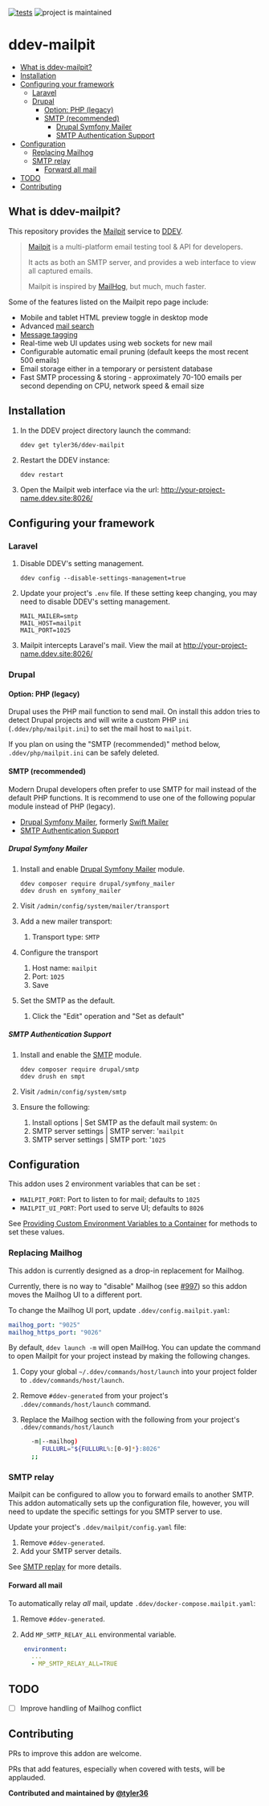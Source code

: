 [![tests](https://github.com/tyler36/ddev-mailpit/actions/workflows/tests.yml/badge.svg)](https://github.com/tyler36/ddev-mailpit/actions/workflows/tests.yml) ![project is maintained](https://img.shields.io/maintenance/yes/2024.svg)

# ddev-mailpit <!-- omit in toc -->

- [What is ddev-mailpit?](#what-is-ddev-mailpit)
- [Installation](#installation)
- [Configuring your framework](#configuring-your-framework)
   - [Laravel](#laravel)
   - [Drupal](#drupal)
      - [Option: PHP (legacy)](#option-php-legacy)
      - [SMTP (recommended)](#smtp-recommended)
         - [Drupal Symfony Mailer](#drupal-symfony-mailer)
         - [SMTP Authentication Support](#smtp-authentication-support)
- [Configuration](#configuration)
   - [Replacing Mailhog](#replacing-mailhog)
   - [SMTP relay](#smtp-relay)
      - [Forward all mail](#forward-all-mail)
- [TODO](#todo)
- [Contributing](#contributing)

## What is ddev-mailpit?

This repository provides the [Mailpit](https://github.com/axllent/mailpit) service to [DDEV](https://ddev.readthedocs.io/).

> [Mailpit](https://github.com/axllent/mailpit) is a multi-platform email testing tool & API for developers.
>
> It acts as both an SMTP server, and provides a web interface to view all captured emails.
>
> Mailpit is inspired by [MailHog](https://github.com/axllent/mailpit#why-rewrite-mailhog), but much, much faster.

Some of the features listed on the Mailpit repo page include:

- Mobile and tablet HTML preview toggle in desktop mode
- Advanced [mail search](https://github.com/axllent/mailpit/wiki/Mail-search)
- [Message tagging](https://github.com/axllent/mailpit/wiki/Tagging)
- Real-time web UI updates using web sockets for new mail
- Configurable automatic email pruning (default keeps the most recent 500 emails)
- Email storage either in a temporary or persistent database
- Fast SMTP processing & storing - approximately 70-100 emails per second depending on CPU, network speed & email size

## Installation

1. In the DDEV project directory launch the command:

   ```shell
   ddev get tyler36/ddev-mailpit
   ```

1. Restart the DDEV instance:

   ```shell
   ddev restart
   ```

1. Open the Mailpit web interface via the url: <http://your-project-name.ddev.site:8026/>

## Configuring your framework

### Laravel

1. Disable DDEV's setting management.

   ```shell
   ddev config --disable-settings-management=true
   ```

1. Update your project's `.env` file. If these setting keep changing, you may need to disable DDEV's setting management.

   ```shell
   MAIL_MAILER=smtp
   MAIL_HOST=mailpit
   MAIL_PORT=1025
   ```

1. Mailpit intercepts Laravel's mail. View the mail at <http://your-project-name.ddev.site:8026/>

### Drupal

#### Option: PHP (legacy)

Drupal uses the PHP mail function to send mail. On install this addon tries to detect Drupal projects and will write a custom PHP `ini` (`.ddev/php/mailpit.ini`) to set the mail host to `mailpit`.

If you plan on using the "SMTP (recommended)" method below, `.ddev/php/mailpit.ini` can be safely deleted.

#### SMTP (recommended)

Modern Drupal developers often prefer to use SMTP for mail instead of the default PHP functions.
It is recommend to use one of the following popular module instead of PHP (legacy).

- [Drupal Symfony Mailer](https://www.drupal.org/project/symfony_mailer), formerly [Swift Mailer](https://www.drupal.org/project/swiftmailer)
- [SMTP Authentication Support](https://www.drupal.org/project/smtp)

##### Drupal Symfony Mailer

1. Install and enable [Drupal Symfony Mailer](https://www.drupal.org/project/symfony_mailer) module.

   ```shell
   ddev composer require drupal/symfony_mailer
   ddev drush en symfony_mailer
   ```

1. Visit `/admin/config/system/mailer/transport`
1. Add a new mailer transport:
   1. Transport type: `SMTP`
1. Configure the transport
   1. Host name: `mailpit`
   1. Port: `1025`
   1. Save
1. Set the SMTP as the default.
   1. Click the "Edit" operation and "Set as default"

##### SMTP Authentication Support

1. Install and enable the [SMTP](https://www.drupal.org/project/smtp) module.

   ```shell
   ddev composer require drupal/smtp
   ddev drush en smpt
   ```

1. Visit `/admin/config/system/smtp`
1. Ensure the following:
   1. Install options | Set SMTP as the default mail system: `On`
   2. SMTP server settings | SMTP server: '`mailpit`
   3. SMTP server settings | SMTP port: '`1025`

## Configuration

This addon uses 2 environment variables that can be set :

- `MAILPIT_PORT`: Port to listen to for mail; defaults to `1025`
- `MAILPIT_UI_PORT`: Port used to serve UI; defaults to `8026`

See [Providing Custom Environment Variables to a Container](https://ddev.readthedocs.io/en/stable/users/extend/customization-extendibility/#providing-custom-environment-variables-to-a-container) for methods to set these values.

### Replacing Mailhog

This addon is currently designed as a drop-in replacement for Mailhog.

Currently, there is no way to "disable" Mailhog (see [#997](https://github.com/ddev/ddev/issues/997)) so this addon
moves the Mailhog UI to a different port.

To change the Mailhog UI port, update `.ddev/config.mailpit.yaml`:

```yaml
mailhog_port: "9025"
mailhog_https_port: "9026"
```

By default, `ddev launch -m` will open MailHog.
You can update the command to open Mailpit for your project instead by making the following changes.

1. Copy your global `~/.ddev/commands/host/launch` into your project folder to `.ddev/commands/host/launch`.
1. Remove `#ddev-generated` from your project's `.ddev/commands/host/launch` command.
1. Replace the Mailhog section with the following from your project's `.ddev/commands/host/launch`

      ```bash
         -m|--mailhog)
            FULLURL="${FULLURL%:[0-9]*}:8026"
         ;;
      ```

### SMTP relay

Mailpit can be configured to allow you to forward emails to another SMTP.
This addon automatically sets up the configuration file, however, you will need to update the
specific settings for you SMTP server to use.

Update your project's `.ddev/mailpit/config.yaml` file:

1. Remove `#ddev-generated`.
1. Add your SMTP server details.

See [SMTP replay](https://github.com/axllent/mailpit/wiki/SMTP-relay) for more details.

#### Forward all mail

To automatically relay _all_ mail, update `.ddev/docker-compose.mailpit.yaml`:

1. Remove `#ddev-generated`.
1. Add `MP_SMTP_RELAY_ALL` environmental variable.

   ```yaml
    environment:
      ...
      - MP_SMTP_RELAY_ALL=TRUE
   ```

## TODO

- [ ] Improve handling of Mailhog conflict

## Contributing

PRs to improve this addon are welcome.

PRs that add features, especially when covered with tests, will be applauded.

**Contributed and maintained by [@tyler36](https://github.com/tyler36)**
